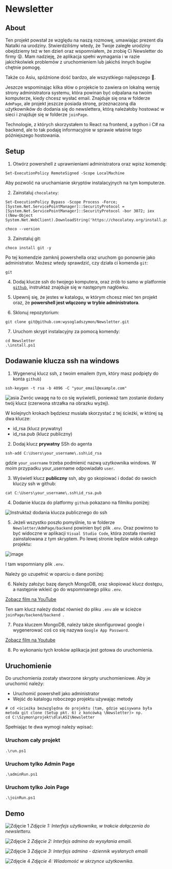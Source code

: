 # Newsletter

## About
Ten projekt powstał ze względu na naszą rozmowę, umawiając prezent dla Natalki na urodziny. Stwierdziliśmy wtedy, że Twoje zaległe urodziny obejdziemy też w ten dzień oraz wspomniałem, że zrobię Ci Newsletter do firmy :stuck_out_tongue_closed_eyes:. Mam nadzieję, że aplikacja spełni wymagania i w razie jakichkolwiek problemów z uruchomieniem lub jakichś innych bugów chętnie pomogę. 

Także co Asiu, spóźnione dość bardzo, ale wszystkiego najlepszego :birthday:.

Jeszcze wspominając kilka słów o projekcie to zawiera on lokalną wersję strony administratora systemu, która powinan być odpalana na twoim komputerze, kiedy chcesz wysłać email. Znajduje się ona w folderze ```AdmPage```, ale projekt jeszcze posiada stronę, przeznaczoną dla użytkowników do dodania się do newslettera, którą należałoby hostować w sieci i znajduje się w folderze ```joinPage```.

Technologie, z których skorzystałem to React na frontend, a python i C# na backend, ale to tak podaję informacyjnie w sprawie właśnie tego późniejszego hostowania.

## Setup
1. Otwórz powershell z uprawnieniami administratora oraz wpisz komendę:
```shell
Set-ExecutionPolicy RemoteSigned -Scope LocalMachine
```
Aby pozwolić na uruchamianie skryptów instalacyjnych na tym komputerze.

2. Zainstaluj ```chocolatey```:
```shell
Set-ExecutionPolicy Bypass -Scope Process -Force; [System.Net.ServicePointManager]::SecurityProtocol = [System.Net.ServicePointManager]::SecurityProtocol -bor 3072; iex ((New-Object System.Net.WebClient).DownloadString('https://chocolatey.org/install.ps1'))

choco --version
```

3. Zainstaluj git:
```shell
choco install git -y
```
Po tej komendzie zamknij powershella oraz uruchom go ponownie jako administrator. Możesz wtedy sprawdzić, czy działa ci komenda ```git```:
```shell
git
```
4. Dodaj klucze ssh do twojego komputera, oraz zrób to samo w platformie [```github```](github.com), instruktaż znajduje się w następnym nagłówku.

5. Upewnij się, że jestes w katalogu, w którym chcesz mieć ten projekt oraz, że **powershell jest włączony w trybie administratora**.

6. Sklonuj repozytorium:
```shell
git clone git@github.com:wysogladszymon/Newsletter.git
```
7. Uruchom skrypt instalacyjny za pomocą komendy:
```shell
cd Newsletter
.\install.ps1
```



## Dodawanie klucza ssh na windows 
1. Wygeneruj klucz ssh, z twoim emailem (tym, który masz podpięty do konta ```github```)
```shell
ssh-keygen -t rsa -b 4096 -C "your_email@example.com"
```
![asia](https://github.com/user-attachments/assets/76e22a91-8044-4fc8-89b2-b3f42d6fab99)
Zwróc uwagę na to co się wyświetli, ponieważ tam zostanie dodany twój klucz (czerwona strzałka na obrazku wyżej).

W kolejnych krokach będziesz musiała skorzystać z tej ścieżki, w której są dwa klucze:
- id_rsa (klucz prywatny)
- id_rsa.pub (klucz publiczny)
2. Dodaj klucz **prywatny** SSh do agenta
```shell
ssh-add C:\Users\your_username\.ssh\id_rsa
```
gdzie ```your_username``` trzeba podmienić nazwą uzytkownika windows. W moim przypadku your_username odpowiadało ```user```.

3. Wyświetl klucz **publiczny** ssh, aby go skopiować i dodać do swoich kluczy ssh w github:
```shell
cat C:\Users\your_username\.ssh\id_rsa.pub
```
4. Dodanie klucza do platformy ```github``` pokazano na filmiku poniżej:

![Instruktaż dodania klucza publicznego do ssh](https://github.com/user-attachments/assets/219db9fe-7083-4985-9082-f393479572c9)

5. Jeżeli wszystko poszło pomyślnie, to w folderze ```Newsletter/AdmPage/backend``` powinien być plik ```.env```. Oraz powinno to być widoczne w aplikacji ```Visual Studio Code```, która została również zainstalowana z tym skryptem.
Po lewej stronie będzie widok całego projektu:

![image](https://github.com/user-attachments/assets/9c97930d-eff3-4ffc-984f-ea8c393bcbcb)

I tam wspomniany plik ```.env```.

Należy go uzupełnić w oparciu o dane poniżej:

6. Należy założyc bazę danych MongoDB, oraz skopiować klucz dostępu, a następnie wkleić go do wspomnianego pliku ```.env```.

[Zobacz film na YouTube](https://www.youtube.com/watch?v=Dg1v3-Rkxv0)

Ten sam klucz należy dodać również do pliku ```.env``` ale w ścieżce ```joinPage/backend/backend ```.

7. Poza kluczem MongoDB, należy także skonfigurować google i wygenerować coś co się nazywa ```Google App Password```.

[Zobacz film na Youtube](https://www.youtube.com/watch?v=74QQfPrk4vE&ab_channel=POSITIVEGEEK)

8. Po wykonaniu tych kroków aplikacja jest gotowa do uruchomienia.

## Uruchomienie
Do uruchomienia zostały stworzone skrypty uruchomieniowe. 
Aby je uruchomić należy:
- Uruchomić powershell jako administrator
- Wejść do katalogu roboczego projektu używając metody 
```shell
# cd <ścieżka bezwzględna do projektu (tam, gdzie wpisywana była metoda git clone (Setup pkt. 6) z końcówką \Newsletter)> np.
cd C:\Szymon\projekt\dla\ASI\Newsletter
```

Spełniając te dwa wymogi należy wpisać:
### Uruchom cały projekt
```shell
.\run.ps1
```
### Uruchom tylko Admin Page
```shell
.\adminRun.ps1
```
### Uruchom tylko Join Page
```shell
.\joinRun.ps1
```
## Demo

![Zdjęcie 1](https://github.com/user-attachments/assets/42689cdf-742d-4e8d-b67f-89cd8bbdb014)
*Zdjęcie 1: Interfejs użytkownika, w trakcie dołączenia do newsletteru.*

![Zdjęcie 2](https://github.com/user-attachments/assets/205ce662-2b72-438b-950b-9463e1c4ce2a)
*Zdjęcie 2: Interfejs admina do wysyłania emaili.*

![Zdjęcie 3](https://github.com/user-attachments/assets/acd087f8-5170-44e3-b939-fae1b7407a8f)
*Zdjęcie 3: Interfejs admina - dziennik wysłanych emaili*

![Zdjęcie 4](https://github.com/user-attachments/assets/c3b9de73-1218-43df-902b-0a6b59a679e7)
*Zdjęcie 4: Wiadomość w skrzynce użytkownika.*


